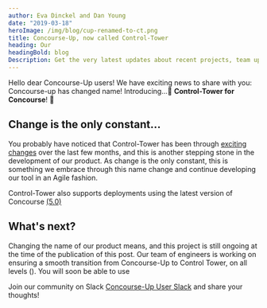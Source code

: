 ```yaml
---
author: Eva Dinckel and Dan Young
date: "2019-03-18"
heroImage: /img/blog/cup-renamed-to-ct.png
title: Concourse-Up, now called Control-Tower
heading: Our
headingBold: blog
Description: Get the very latest updates about recent projects, team updates, thoughts and industry news from our team of EngineerBetter experts.
---
```


Hello dear Concourse-Up users!
We have exciting news to share with you: Concourse-up has changed name!
Introducing...🥁 **Control-Tower for Concourse**! 🎉


## Change is the only constant...

You probably have noticed that Control-Tower has been through [exciting changes](http://www.engineerbetter.com/blog/concourse-up-gcp/) over the last few months, and this is another stepping stone in the development of our product.
As change is the only constant, this is something we embrace through this name change and continue developing our tool in an Agile fashion.

Control-Tower also supports deployments using the latest version of Concourse [(5.0)](https://concourse-ci.org/download.html)




## What's next?

Changing the name of our product means,
and this project is still ongoing at the time of the publication of this post. Our team of engineers is working on ensuring a smooth transition from Concourse-Up to Control Tower, on all levels ().
You will soon be able to use





Join our community on Slack [Concourse-Up User Slack](https://join.slack.com/t/concourse-up/shared_invite/enQtNDMzNjY1MjczNDU3LTA1NzIxYTZkYjFkMjA2ODBmY2E2OTM3OGE3YTc2OGViNTMxYTY4MjYwNGNjOTAxNDNiOGE5NzhmMTQ2NWVhNzQ) and share your thoughts!
